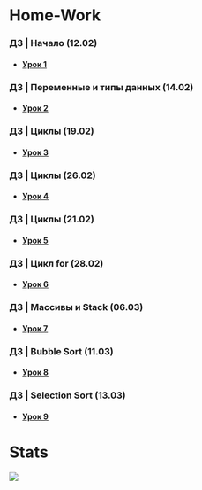 # Home-Work
### ДЗ | Начало (12.02)
* #### [Урок 1](https://github.com/RasputkoTimur/Home-Work/blob/main/ConsoleApplication1.cpp)
### ДЗ | Переменные и типы данных (14.02)
* #### [Урок 2](https://github.com/RasputkoTimur/Home-Work/blob/main/ConsoleApplication2.cpp)
### ДЗ | Циклы (19.02)
* #### [Урок 3](https://github.com/RasputkoTimur/Home-Work/blob/main/ConsoleApplication3.cpp)
### ДЗ | Циклы (26.02)
* #### [Урок 4](https://github.com/RasputkoTimur/Home-Work/blob/main/ConsoleApplication4.cpp)
### ДЗ | Циклы (21.02)
* #### [Урок 5](https://github.com/RasputkoTimur/Home-Work/blob/main/ConsoleApplication5.cpp)
### ДЗ | Цикл for (28.02)
* #### [Урок 6](https://github.com/RasputkoTimur/Home-Work/blob/main/ConsoleApplication6.cpp)
### ДЗ | Массивы и Stack (06.03)
* #### [Урок 7](https://github.com/RasputkoTimur/Home-Work/blob/main/ConsoleApplication7.cpp)
### ДЗ | Bubble Sort (11.03)
* #### [Урок 8](https://github.com/RasputkoTimur/Home-Work/blob/main/ConsoleApplication8.cpp)
### ДЗ | Selection Sort (13.03)
* #### [Урок 9](https://github.com/RasputkoTimur/Home-Work/blob/main/ConsoleApplication9.cpp)
# Stats
![](http://github-profile-summary-cards.vercel.app/api/cards/stats?username=RasputkoTimur&theme=dark)
